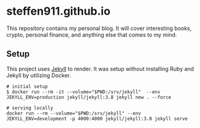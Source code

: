 # steffen911.github.io

This repository contains my personal blog.
It will cover interesting books, crypto, personal finance, and anything else that comes to my mind.

## Setup

This project uses [Jekyll](https://jekyllrb.com) to render.
It was setup without installing Ruby and Jekyll by utilizing Docker.

```shell
# initial setup
$ docker run --rm -it --volume="$PWD:/srv/jekyll"  --env JEKYLL_ENV=production jekyll/jekyll:3.8 jekyll new . --force
```

```shell
# serving locally
docker run --rm --volume="$PWD:/srv/jekyll" --env JEKYLL_ENV=development -p 4000:4000 jekyll/jekyll:3.8 jekyll serve
```
